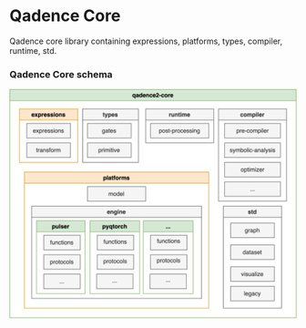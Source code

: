 # Qadence Core
Qadence core library containing expressions, platforms, types, compiler, runtime, std.

### Qadence Core schema

![qadence2-core.svg](qadence2-core.svg)
